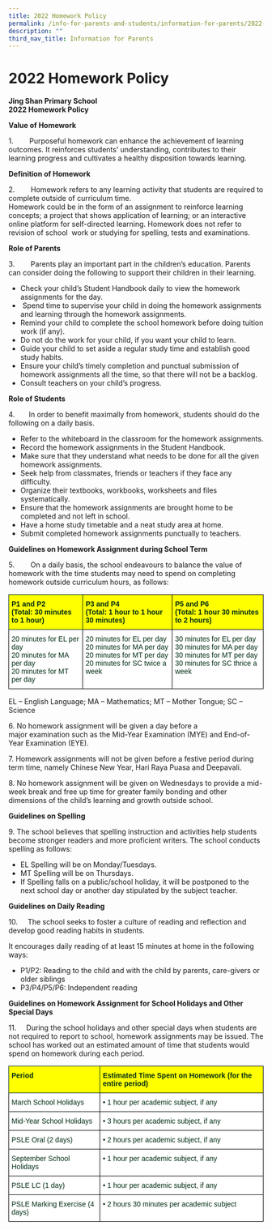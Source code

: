 ```yaml
---
title: 2022 Homework Policy
permalink: /info-for-parents-and-students/information-for-parents/2022-homework-policy/
description: ""
third_nav_title: Information for Parents
---
```

# **2022 Homework Policy**

**Jing Shan Primary School**  
**2022 Homework Policy**

**Value of Homework**

1.        Purposeful homework can enhance the achievement of learning outcomes. It reinforces students’ understanding, contributes to their learning progress and cultivates a healthy disposition towards learning.

**Definition of Homework**

2.        Homework refers to any learning activity that students are required to complete outside of curriculum time.   
Homework could be in the form of an assignment to reinforce learning concepts; a project that shows application of learning; or an interactive online platform for self-directed learning. Homework does not refer to revision of school  work or studying for spelling, tests and examinations.

**Role of Parents**

3.        Parents play an important part in the children’s education. Parents can consider doing the following to support their children in their learning.

* Check your child’s Student Handbook daily to view the homework assignments for the day.
*  Spend time to supervise your child in doing the homework assignments and learning through the homework assignments.
* Remind your child to complete the school homework before doing tuition work (if any).
* Do not do the work for your child, if you want your child to learn.
* Guide your child to set aside a regular study time and establish good study habits.
* Ensure your child’s timely completion and punctual submission of homework assignments all the time, so that there will not be a backlog.
* Consult teachers on your child’s progress.

**Role of Students**

4.       In order to benefit maximally from homework, students should do the following on a daily basis.

* Refer to the whiteboard in the classroom for the homework assignments.
* Record the homework assignments in the Student Handbook.
* Make sure that they understand what needs to be done for all the given homework assignments.
* Seek help from classmates, friends or teachers if they face any difficulty.
* Organize their textbooks, workbooks, worksheets and files systematically.
* Ensure that the homework assignments are brought home to be completed and not left in school.
* Have a home study timetable and a neat study area at home.  
* Submit completed homework assignments punctually to teachers.

**Guidelines on Homework Assignment during School Term**

5.        On a daily basis, the school endeavours to balance the value of homework with the time students may need to spend on completing homework outside curriculum hours, as follows:

<table style="border-collapse:collapse;border-spacing:0" class="tg"><thead><tr><th style="background-color:#FF0;border-color:#002d13;border-style:solid;border-width:1px;color:#002d13;font-family:Arial, sans-serif;font-size:14px;font-weight:bold;overflow:hidden;padding:10px 5px;text-align:left;vertical-align:top;word-break:normal">P1 and P2<br>(Total: 30 minutes to 1 hour)</th><th style="background-color:#FF0;border-color:black;border-style:solid;border-width:1px;color:#002d13;font-family:Arial, sans-serif;font-size:14px;font-weight:bold;overflow:hidden;padding:10px 5px;text-align:left;vertical-align:top;word-break:normal">P3 and P4<br>(Total: 1 hour to 1 hour 30 minutes)</th><th style="background-color:#FF0;border-color:black;border-style:solid;border-width:1px;color:#002d13;font-family:Arial, sans-serif;font-size:14px;font-weight:bold;overflow:hidden;padding:10px 5px;text-align:left;vertical-align:top;word-break:normal">P5 and P6<br>(Total: 1 hour 30 minutes to 2 hours)</th></tr></thead><tbody><tr><td style="background-color:#FFF;border-color:black;border-style:solid;border-width:1px;color:#002d13;font-family:Arial, sans-serif;font-size:14px;overflow:hidden;padding:10px 5px;text-align:left;vertical-align:top;word-break:normal">20 minutes for EL per day<br>20 minutes for MA per day<br>20 minutes for MT per day</td><td style="background-color:#FFF;border-color:black;border-style:solid;border-width:1px;color:#002d13;font-family:Arial, sans-serif;font-size:14px;overflow:hidden;padding:10px 5px;text-align:left;vertical-align:top;word-break:normal">20 minutes for EL per day<br>20 minutes for MA per day<br>20 minutes for MT per day<br>20 minutes for SC twice a week</td><td style="background-color:#FFF;border-color:black;border-style:solid;border-width:1px;color:#002d13;font-family:Arial, sans-serif;font-size:14px;overflow:hidden;padding:10px 5px;text-align:left;vertical-align:top;word-break:normal">30 minutes for EL per day<br>30 minutes for MA per day<br>30 minutes for MT per day<br>30 minutes for SC thrice a week</td></tr></tbody></table>
EL – English Language; MA – Mathematics; MT – Mother Tongue; SC – Science


6. No homework assignment will be given a day before a major examination such as the Mid-Year Examination (MYE) and End-of-Year Examination (EYE).

7. Homework assignments will not be given before a festive period during term time, namely Chinese New Year, Hari Raya Puasa and Deepavali.

8. No homework assignment will be given on Wednesdays to provide a mid-week break and free up time for greater family bonding and other dimensions of the child’s learning and growth outside school.

**Guidelines on Spelling**

9. The school believes that spelling instruction and activities help students become stronger readers and more proficient writers. The school conducts spelling as follows:

* EL Spelling will be on Monday/Tuesdays.
* MT Spelling will be on Thursdays.
* If Spelling falls on a public/school holiday, it will be postponed to the next school day or another day stipulated by the subject teacher.

**Guidelines on Daily Reading**

10.     The school seeks to foster a culture of reading and reflection and develop good reading habits in students.

It encourages daily reading of at least 15 minutes at home in the following ways:

* P1/P2: Reading to the child and with the child by parents, care-givers or older siblings
* P3/P4/P5/P6: Independent reading

**Guidelines on Homework Assignment for School Holidays and Other Special Days**

11.     During the school holidays and other special days when students are not required to report to school, homework assignments may be issued. The school has worked out an estimated amount of time that students would spend on homework during each period.


<table style="border-collapse:collapse;border-spacing:0" class="tg"><thead><tr><th style="background-color:#FF0;border-color:#002d13;border-style:solid;border-width:1px;color:#002d13;font-family:Arial, sans-serif;font-size:14px;font-weight:bold;overflow:hidden;padding:10px 5px;text-align:left;vertical-align:top;word-break:normal">Period</th><th style="background-color:#FF0;border-color:black;border-style:solid;border-width:1px;color:#002d13;font-family:Arial, sans-serif;font-size:14px;font-weight:bold;overflow:hidden;padding:10px 5px;text-align:left;vertical-align:top;word-break:normal">Estimated Time Spent on Homework (for the entire period)</th></tr></thead><tbody><tr><td style="background-color:#FFF;border-color:black;border-style:solid;border-width:1px;color:#002d13;font-family:Arial, sans-serif;font-size:14px;overflow:hidden;padding:10px 5px;text-align:left;vertical-align:top;word-break:normal">March School Holidays</td><td style="background-color:#FFF;border-color:black;border-style:solid;border-width:1px;color:#002d13;font-family:Arial, sans-serif;font-size:14px;overflow:hidden;padding:10px 5px;text-align:left;vertical-align:top;word-break:normal">• 1 hour per academic subject, if any</td></tr><tr><td style="background-color:#FFF;border-color:black;border-style:solid;border-width:1px;color:#002d13;font-family:Arial, sans-serif;font-size:14px;overflow:hidden;padding:10px 5px;text-align:left;vertical-align:top;word-break:normal">Mid-Year School Holidays</td><td style="background-color:#FFF;border-color:black;border-style:solid;border-width:1px;color:#002d13;font-family:Arial, sans-serif;font-size:14px;overflow:hidden;padding:10px 5px;text-align:left;vertical-align:top;word-break:normal">• 3 hours per academic subject, if any</td></tr><tr><td style="background-color:#FFF;border-color:black;border-style:solid;border-width:1px;color:#002d13;font-family:Arial, sans-serif;font-size:14px;overflow:hidden;padding:10px 5px;text-align:left;vertical-align:top;word-break:normal">PSLE Oral (2 days)</td><td style="background-color:#FFF;border-color:black;border-style:solid;border-width:1px;color:#002d13;font-family:Arial, sans-serif;font-size:14px;overflow:hidden;padding:10px 5px;text-align:left;vertical-align:top;word-break:normal">• 2 hours per academic subject, if any</td></tr><tr><td style="background-color:#FFF;border-color:black;border-style:solid;border-width:1px;color:#002d13;font-family:Arial, sans-serif;font-size:14px;overflow:hidden;padding:10px 5px;text-align:left;vertical-align:top;word-break:normal">September School Holidays</td><td style="background-color:#FFF;border-color:black;border-style:solid;border-width:1px;color:#002d13;font-family:Arial, sans-serif;font-size:14px;overflow:hidden;padding:10px 5px;text-align:left;vertical-align:top;word-break:normal">• 1 hour per academic subject, if any</td></tr><tr><td style="background-color:#FFF;border-color:black;border-style:solid;border-width:1px;color:#002d13;font-family:Arial, sans-serif;font-size:14px;overflow:hidden;padding:10px 5px;text-align:left;vertical-align:top;word-break:normal">PSLE LC (1 day)</td><td style="background-color:#FFF;border-color:black;border-style:solid;border-width:1px;color:#002d13;font-family:Arial, sans-serif;font-size:14px;overflow:hidden;padding:10px 5px;text-align:left;vertical-align:top;word-break:normal">• 1 hour per academic subject, if any</td></tr><tr><td style="background-color:#FFF;border-color:black;border-style:solid;border-width:1px;color:#002d13;font-family:Arial, sans-serif;font-size:14px;overflow:hidden;padding:10px 5px;text-align:left;vertical-align:top;word-break:normal">PSLE Marking Exercise (4 days)</td><td style="background-color:#FFF;border-color:black;border-style:solid;border-width:1px;color:#002d13;font-family:Arial, sans-serif;font-size:14px;overflow:hidden;padding:10px 5px;text-align:left;vertical-align:top;word-break:normal">• 2 hours 30 minutes per academic subject</td></tr></tbody></table>